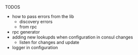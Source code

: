 TODOS

* how to pass errors from the lib
  * discovery errors
  * from rpc
* rpc generator
* adding new lookupds when configuration in consul changes
  * listen for changes and update
* logger in configuration
